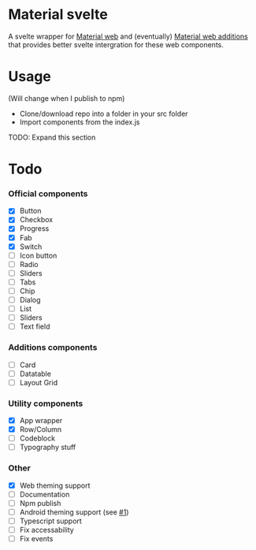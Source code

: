 # Material svelte
A svelte wrapper for [Material web](https://github.com/material-components/material-web) and (eventually) [Material web additions](https://github.com/maicol07/material-web-additions) that provides better svelte intergration for these web components.

# Usage
(Will change when I publish to npm)
 - Clone/download repo into a folder in your src folder
 - Import components from the index.js

TODO: Expand this section

# Todo
### Official components
 - [x] Button
 - [x] Checkbox
 - [x] Progress
 - [x] Fab
 - [x] Switch
 - [ ] Icon button
 - [ ] Radio
 - [ ] Sliders
 - [ ] Tabs
 - [ ] Chip
 - [ ] Dialog
 - [ ] List
 - [ ] Sliders
 - [ ] Text field
### Additions components
 - [ ] Card
 - [ ] Datatable
 - [ ] Layout Grid
### Utility components
 - [x] App wrapper
 - [x] Row/Column
 - [ ] Codeblock
 - [ ] Typography stuff
### Other
 - [x] Web theming support
 - [ ] Documentation
 - [ ] Npm publish
 - [ ] Android theming support (see [#1](https://github.com/Aworldc/material-svelte/issues/1))
 - [ ] Typescript support
 - [ ] Fix accessability
 - [ ] Fix events
